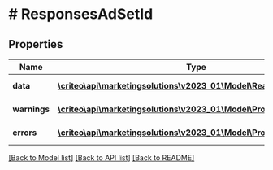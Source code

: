 # # ResponsesAdSetId

## Properties

Name | Type | Description | Notes
------------ | ------------- | ------------- | -------------
**data** | [**\criteo\api\marketingsolutions\v2023_01\Model\ReadModelAdSetId[]**](ReadModelAdSetId.md) |  | [optional] [readonly]
**warnings** | [**\criteo\api\marketingsolutions\v2023_01\Model\ProblemDetails[]**](ProblemDetails.md) |  | [optional] [readonly]
**errors** | [**\criteo\api\marketingsolutions\v2023_01\Model\ProblemDetails[]**](ProblemDetails.md) |  | [optional] [readonly]

[[Back to Model list]](../../README.md#models) [[Back to API list]](../../README.md#endpoints) [[Back to README]](../../README.md)
